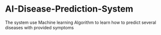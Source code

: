 # AI-Disease-Prediction-System
The system use Machine learning Algorithm to learn how to predict several diseases with provided symptoms
